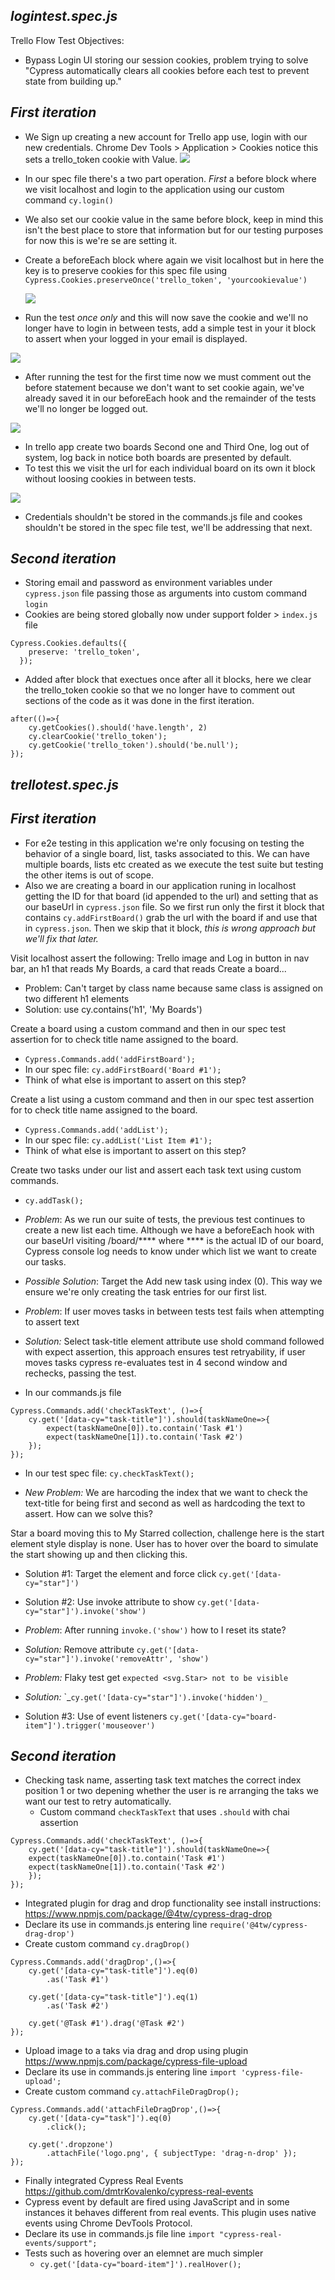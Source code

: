 ## _logintest.spec.js_
Trello Flow Test Objectives: 
- Bypass Login UI storing our session cookies, problem trying to solve "Cypress automatically clears all cookies before each test to prevent state from building up."
## _First iteration_
- We Sign up creating a new account for Trello app use, login with our new credentials. Chrome Dev Tools > Application > Cookies notice this sets a trello_token cookie with Value.
    <img src="..\..\..\Images\2021-06-25_15-03-42.png">

- In our spec file there's a two part operation. _First_ a before block where we visit localhost and login to the application using our custom command `cy.login() ` 
- We also set our cookie value in the same before block, keep in mind this isn't the best place to store that information but for our testing purposes for now this is we're se are setting it.
-  Create a beforeEach block where again we visit localhost but in here the key is to preserve cookies for this spec file using `Cypress.Cookies.preserveOnce('trello_token', 'yourcookievalue')`
    
    <img src="../../../Images\2021-06-25_15-13-02.png">

- Run the test _once only_ and this will now save the cookie and we'll no longer have to login in between tests, add a simple test in your it block to assert when your logged in your email is displayed.

 <img src="../../../Images\2021-06-25_15-14-14.png">

- After running the test for the first time now we must comment out the before statement because we don't want to set cookie again, we've already saved it in our beforeEach hook and the remainder of the tests we'll no longer be logged out.

<img src="../../../Images\2021-06-25_20-57-52.png">

- In trello app create two boards Second one and Third One, log out of system, log back in notice both boards are presented by default.
- To test this we visit the url for each individual board on its own it block without loosing cookies in between tests.

<img src="../../../Images\2021-06-25_20-59-21.png">

- Credentials shouldn't be stored in the commands.js file and cookes shouldn't be stored in the spec file test, we'll be addressing that next.

## _Second iteration_
- Storing email and password as environment variables under `cypress.json` file passing those as arguments into custom command `login` 
- Cookies are being stored globally now under support folder > `index.js` file
```
Cypress.Cookies.defaults({
    preserve: 'trello_token',
  });

```
- Added after block that exectues once after all it blocks, here we clear the trello_token cookie so that we no longer have to comment out sections of the code as it was done in the first iteration.

```
after(()=>{
    cy.getCookies().should('have.length', 2)
    cy.clearCookie('trello_token');
    cy.getCookie('trello_token').should('be.null');
});

```
## _trellotest.spec.js_
## _First iteration_
- For e2e testing in this application we're only focusing on testing the behavior of a single board, list, tasks associated to this.  We can have multiple boards, lists etc created as we execute the test suite but testing the other items is out of scope.
- Also we are creating a board in our application runing in localhost getting the ID for that board (id appended to the url) and setting that as our baseUrl in `cypress.json` file.  So we first run only the first it block that contains `cy.addFirstBoard()` grab the url with the board if and use that in `cypress.json`. Then we skip that it block, _this is wrong approach but we'll fix that later._

Visit localhost assert the following: Trello image and Log in button in nav bar, an h1 that reads My Boards, a card that reads Create a board...

- Problem: Can't target by class name because same class is assigned on two different h1 elements 
- Solution: use cy.contains('h1', 'My Boards')

Create a board using a custom command and then in our spec test assertion for to check title name assigned to the board.
- `Cypress.Commands.add('addFirstBoard');`
- In our spec file: `cy.addFirstBoard('Board #1');`
- Think of what else is important to assert on this step?

Create a list using a custom command and then in our spec test assertion for to check title name assigned to the board.
- `Cypress.Commands.add('addList');`
- In our spec file: `cy.addList('List Item #1');`
- Think of what else is important to assert on this step?

Create two tasks under our list and assert each task text using custom commands.
- `cy.addTask();`
- _Problem_: As we run our suite of tests, the previous test continues to create a new list each time.  Although we have a beforeEach hook with our baseUrl visiting /board/**** where **** is the actual ID of our board, Cypress console log needs to know under which list we want to create our tasks.

- _Possible Solution_: Target the Add new task using index (0).  This way we ensure we're only creating the task entries for our first list.

- _Problem_: If user moves tasks in between tests test fails when attempting to assert text
- _Solution:_ Select task-title element attribute use shold command followed with expect assertion, this approach ensures test retryability, if user moves tasks cypress re-evaluates test in 4 second window and rechecks, passing the test.

- In our commands.js file
```
Cypress.Commands.add('checkTaskText', ()=>{
    cy.get('[data-cy="task-title"]').should(taskNameOne=>{
        expect(taskNameOne[0]).to.contain('Task #1')
        expect(taskNameOne[1]).to.contain('Task #2')
    });
});

```
- In our test spec file: `cy.checkTaskText();`

- _New Problem:_ We are harcoding the index that we want to check the text-title for being first and second as well as hardcoding the text to assert.  How can we solve this?

Star a board moving this to My Starred collection, challenge here is the start element style display is none.  User has to hover over the board to simulate the start showing up and then clicking this.
- Solution #1: Target the element and force click `cy.get('[data-cy="star"]')`

- Solution #2: Use invoke attribute to show `cy.get('[data-cy="star"]').invoke('show')`
- _Problem_: After running `invoke.('show')` how to I reset its state?
- _Solution:_ Remove attribute `cy.get('[data-cy="star"]').invoke('removeAttr', 'show')`
- _Problem:_ Flaky test get `expected <svg.Star> not to be visible`
- _Solution:_ `_``cy.get('[data-cy="star"]').invoke('hidden')_``

- Solution #3: Use of event listeners `cy.get('[data-cy="board-item"]').trigger('mouseover')`

## _Second iteration_
-   Checking task name, asserting task text matches the correct index position 1 or two depening whether the user is re arranging the taks we want our test to retry automatically.
    - Custom command `checkTaskText` that uses `.should` with chai assertion 
```
Cypress.Commands.add('checkTaskText', ()=>{
    cy.get('[data-cy="task-title"]').should(taskNameOne=>{
    expect(taskNameOne[0]).to.contain('Task #1')
    expect(taskNameOne[1]).to.contain('Task #2')
    });
}); 
```
- Integrated plugin for drag and drop functionality see install instructions: <https://www.npmjs.com/package/@4tw/cypress-drag-drop>
- Declare its use in commands.js entering line `require('@4tw/cypress-drag-drop')`
- Create custom command `cy.dragDrop()`
```
Cypress.Commands.add('dragDrop',()=>{
    cy.get('[data-cy="task-title"]').eq(0)
        .as('Task #1')
  
    cy.get('[data-cy="task-title"]').eq(1)
        .as('Task #2')

    cy.get('@Task #1').drag('@Task #2')
});
```
- Upload image to a taks via drag and drop using plugin <https://www.npmjs.com/package/cypress-file-upload>
- Declare its use in commands.js entering line `import 'cypress-file-upload';` 
- Create custom command `cy.attachFileDragDrop();`
```
Cypress.Commands.add('attachFileDragDrop',()=>{
    cy.get('[data-cy="task"]').eq(0)
        .click();

    cy.get('.dropzone')
        .attachFile('logo.png', { subjectType: 'drag-n-drop' });
});
```
- Finally integrated Cypress Real Events <https://github.com/dmtrKovalenko/cypress-real-events>
- Cypress event by default are fired using JavaScript and in some instances it behaves different from real events.  This plugin uses native events using Chrome DevTools Protocol.
- Declare its use in commands.js file line `import "cypress-real-events/support";`
- Tests such as hovering over an elemnet are much simpler
    - `cy.get('[data-cy="board-item"]').realHover();`
